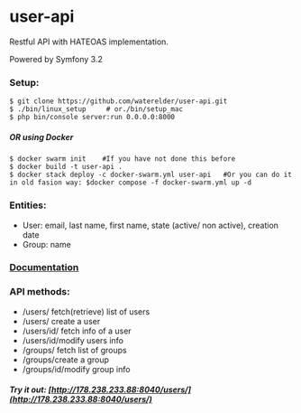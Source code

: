 user-api
========
Restful API with HATEOAS implementation.

Powered by Symfony 3.2

### Setup:
```
$ git clone https://github.com/waterelder/user-api.git
$ ./bin/linux_setup     # or./bin/setup_mac
$ php bin/console server:run 0.0.0.0:8000
```
##### OR using Docker

```
$ docker swarm init    #If you have not done this before
$ docker build -t user-api .
$ docker stack deploy -c docker-swarm.yml user-api   #Or you can do it in old fasion way: $docker compose -f docker-swarm.yml up -d
```


### Entities:
- User: email, last name, first name, state (active/ non active),
creation
date
- Group: name


###  [Documentation](docs/DOCS.md)

### API methods:
- /users/ fetch(retrieve) list of users
- /users/ create a user
- /users/id/ fetch info of a user
- /users/id/modify users info
- /groups/ fetch list of groups
- /groups/create a group
- /groups/id/modify group info





##### Try it out: [http://178.238.233.88:8040/users/](http://178.238.233.88:8040/users/)




